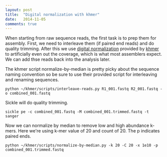 ```yaml
---
layout: post
title:  "Digital normalization with khmer"
date:   2014-11-05
comments: true
---
```


When starting from raw sequence reads, the first task is to prep them for assembly. First, we need to interleave them (if paired end reads) and do quality trimming. After this we use [digital normalization](http://khmer.readthedocs.org/en/v1.1/scripts.html#scripts-diginorm) provided by [khmer](https://github.com/ged-lab/khmer) to artificially even out the coverage, which is what most assemblers expect. We can add thse reads back into the analysis later.

The khmer script normalize-by-median is pretty picky about the sequence naming convention so be sure to use their provided script for interleaving and renaming sequences.

`python ~/khmer/scripts/interleave-reads.py R1_001.fastq R2_001.fastq -o combined_001.fastq`

Sickle will do quality trimming.

`sickle pe -c combined_001.fastq -M combined_001.trimmed.fastq -t sanger`

Now we can normalize by median to remove low and high abundance k-mers. Here we're using k-mer value of 20 and count of 20. The p indicates paired ends.

`python ~/khmer/scripts/normalize-by-median.py -k 20 -C 20 -x 1e10 -p combined_001.trimmed.fastq`
